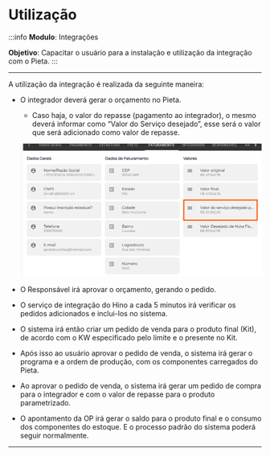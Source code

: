 # Utilização

:::info
**Modulo**: Integrações

**Objetivo**: Capacitar o usuário para a instalação e utilização da integração com o Pieta.
:::

---

A utilização da integração é realizada da seguinte maneira:

- O integrador deverá gerar o orçamento no Pieta.
    - Caso haja, o valor do repasse (pagamento ao integrador), o mesmo deverá informar como “Valor do Serviço desejado”, esse será o valor que será adicionado como valor de repasse.
    
    ![image.png](./imgs/utilizacao-img/image.png)
    
- O Responsável irá aprovar o orçamento, gerando o pedido.
- O serviço de integração do Hino a cada 5 minutos irá verificar os pedidos adicionados e inclui-los no sistema.
- O sistema irá então criar um pedido de venda para o produto final (Kit), de acordo com o KW especificado pelo limite e o presente no Kit.
- Após isso ao usuário aprovar o pedido de venda, o sistema irá gerar o programa e a ordem de produção, com os componentes carregados do Pieta.
- Ao aprovar o pedido de venda, o sistema irá gerar um pedido de compra para o integrador e com o valor de repasse para o produto parametrizado.
- O apontamento da OP irá gerar o saldo para o produto final e o consumo dos componentes do estoque. E o processo padrão do sistema poderá seguir normalmente.
  
---
